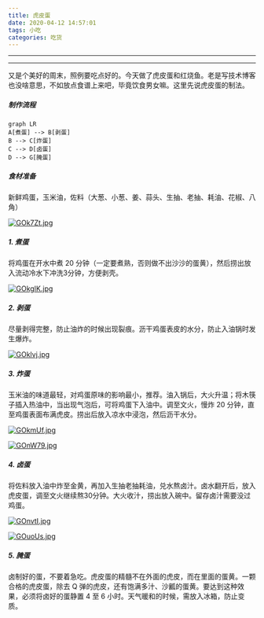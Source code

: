 ```yaml
---
title: 虎皮蛋
date: 2020-04-12 14:57:01
tags: 小吃
categories: 吃货
---
```


-----

-----

又是个美好的周末，照例要吃点好的。今天做了虎皮蛋和红烧鱼。老是写技术博客也没啥意思，不如放点食谱上来吧，毕竟饮食男女嘛。这里先说虎皮蛋的制法。

##### 制作流程

```mermaid
graph LR
A[煮蛋] --> B[剥蛋]
B --> C[炸蛋]
C --> D[卤蛋]
D --> G[腌蛋]
```

##### 食材准备

新鲜鸡蛋，玉米油，佐料（大葱、小葱、姜、蒜头、生抽、老抽、耗油、花椒、八角）

[![GOk7Zt.jpg](https://s1.ax1x.com/2020/04/12/GOk7Zt.jpg)](https://imgchr.com/i/GOk7Zt)

##### 1. 煮蛋

将鸡蛋在开水中煮 20 分钟（一定要煮熟，否则做不出沙沙的蛋黄），然后捞出放入流动冷水下冲洗3分钟，方便剥壳。

[![GOkgIK.jpg](https://s1.ax1x.com/2020/04/12/GOkgIK.jpg)](https://imgchr.com/i/GOkgIK)

##### 2. 剥蛋

尽量剥得完整，防止油炸的时候出现裂痕。沥干鸡蛋表皮的水分，防止入油锅时发生爆炸。

[![GOklvj.jpg](https://s1.ax1x.com/2020/04/12/GOklvj.jpg)](https://imgchr.com/i/GOklvj)



##### 3. 炸蛋

玉米油的味道最轻，对鸡蛋原味的影响最小，推荐。油入锅后，大火升温；将木筷子插入热油中，当出现气泡后，可将鸡蛋下入油中。调至文火，慢炸 20 分钟，直至鸡蛋表面布满虎皮。捞出后放入凉水中浸泡，然后沥干水分。

[![GOkmUf.jpg](https://s1.ax1x.com/2020/04/12/GOkmUf.jpg)](https://imgchr.com/i/GOkmUf)

[![GOnW79.jpg](https://s1.ax1x.com/2020/04/12/GOnW79.jpg)](https://imgchr.com/i/GOnW79)

##### 4. 卤蛋

将佐料放入油中炸至金黄，再加入生抽老抽耗油，兑水熬卤汁。卤水翻开后，放入虎皮蛋，调至文火继续熬30分钟。大火收汁，捞出放入碗中。留存卤汁需要没过鸡蛋。

[![GOnvtI.jpg](https://s1.ax1x.com/2020/04/12/GOnvtI.jpg)](https://imgchr.com/i/GOnvtI)

[![GOuoUs.jpg](https://s1.ax1x.com/2020/04/12/GOuoUs.jpg)](https://imgchr.com/i/GOuoUs)

##### 5.  腌蛋

卤制好的蛋，不要着急吃。虎皮蛋的精髓不在外面的虎皮，而在里面的蛋黄。一颗合格的虎皮蛋，除去 Q 弹的虎皮，还有饱满多汁、沙瓤的蛋黄。要达到这种效果，必须将卤好的蛋静置 4 至 6 小时。天气暖和的时候，需放入冰箱，防止变质。